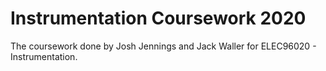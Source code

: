 # Instrumentation Coursework 2020

The coursework done by Josh Jennings and Jack Waller for ELEC96020 - Instrumentation.
